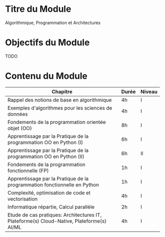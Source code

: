 # Titre du Module

Algorithmique, Programmation et Architectures

# Objectifs du Module

TODO

# Contenu du Module

| Chapitre | Durée | Niveau |
|---|---|---|
| Rappel des notions de base en algorithmique | 4h | I |
| Exemples d'algorithmes pour les sciences de données | 4h | I |
| Fondements de la programmation orientée objet (OO) | 8h | I |
| Apprentissage par la Pratique de la programmation OO en Python (I) | 6h | I |
| Apprentissage par la Pratique de la programmation OO en Python (II) | 6h | II |
| Fondements de la programmation fonctionnelle (FP) | 1h | I |
| Apprentissage par la Pratique de la programmation fonctionnelle en Python | 1h | I |
| Complexité, optimisation de code et vectorisation | 4h | I |
| Informatique répartie, Calcul parallèle | 2h | I |
| Etude de cas pratiques: Architectures IT, Plateforme(s) Cloud-Native, Plateforme(s) AI/ML | 4h | I |
